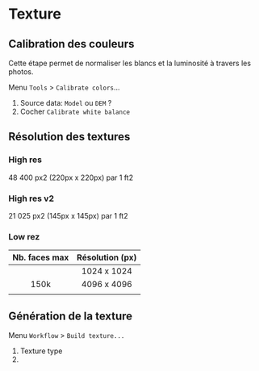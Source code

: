 # Texture

## Calibration des couleurs

Cette étape permet de normaliser les blancs et la luminosité à travers les photos.

Menu `Tools` > `Calibrate colors`...

1. Source data: `Model` ou `DEM` ?
2. Cocher `Calibrate white balance`

## Résolution des textures

### High res

48 400 px2 (220px x 220px) par 1 ft2

### High res v2

21 025 px2 (145px x 145px) par 1 ft2

### Low rez

| Nb. faces max | Résolution (px) |
| :-----------: | :-------------: |
|               |   1024 x 1024   |
|     150k      |   4096 x 4096   |
|               |                 |

## Génération de la texture

Menu `Workflow` > `Build texture...`

1. Texture type
2.
